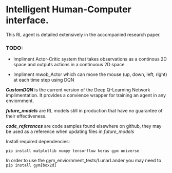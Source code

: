 # Intelligent Human-Computer interface. 
This RL agent is detailed extensively in the accompanied research paper.

### TODO:
- Impliment Actor-Critic system that takes observations as a continous 2D space and outputs actions in a continuous 2D space
	
- Impliment mwob_Actor which can move the mouse (up, down, left, right) at each time step using DQN

**_CustomDQN_** is the current version of the Deep Q-Learning Network implimentation. It provides a convience wrapper for training an agent in any enviornment.

**_future_models_** are RL models still in production that have no guarantee of their effectiveness.

**_code_references_** are code samples found elsewhere on github, they may be used as a reference when updating files in _future_models_

Install required dependencies:

```
pip install matplotlib numpy tensorflow keras gym universe
```

In order to use the gym_enviornment_tests/LunarLander you may need to `pip install gym[box2d]`
